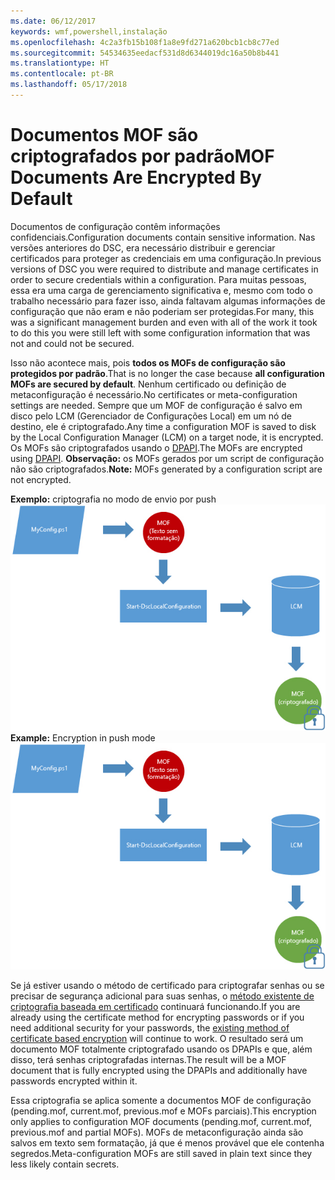 ```yaml
---
ms.date: 06/12/2017
keywords: wmf,powershell,instalação
ms.openlocfilehash: 4c2a3fb15b108f1a8e9fd271a620bcb1cb8c77ed
ms.sourcegitcommit: 54534635eedacf531d8d6344019dc16a50b8b441
ms.translationtype: HT
ms.contentlocale: pt-BR
ms.lasthandoff: 05/17/2018
---
```

# <a name="mof-documents-are-encrypted-by-default"></a><span data-ttu-id="cfe97-102">Documentos MOF são criptografados por padrão</span><span class="sxs-lookup"><span data-stu-id="cfe97-102">MOF Documents Are Encrypted By Default</span></span>

<span data-ttu-id="cfe97-103">Documentos de configuração contêm informações confidenciais.</span><span class="sxs-lookup"><span data-stu-id="cfe97-103">Configuration documents contain sensitive information.</span></span> <span data-ttu-id="cfe97-104">Nas versões anteriores do DSC, era necessário distribuir e gerenciar certificados para proteger as credenciais em uma configuração.</span><span class="sxs-lookup"><span data-stu-id="cfe97-104">In previous versions of DSC you were required to distribute and manage certificates in order to secure credentials within a configuration.</span></span> <span data-ttu-id="cfe97-105">Para muitas pessoas, essa era uma carga de gerenciamento significativa e, mesmo com todo o trabalho necessário para fazer isso, ainda faltavam algumas informações de configuração que não eram e não poderiam ser protegidas.</span><span class="sxs-lookup"><span data-stu-id="cfe97-105">For many, this was a significant management burden and even with all of the work it took to do this you were still left with some configuration information that was not and could not be secured.</span></span>

<span data-ttu-id="cfe97-106">Isso não acontece mais, pois **todos os MOFs de configuração são protegidos por padrão**.</span><span class="sxs-lookup"><span data-stu-id="cfe97-106">That is no longer the case because **all configuration MOFs are secured by default**.</span></span> <span data-ttu-id="cfe97-107">Nenhum certificado ou definição de metaconfiguração é necessário.</span><span class="sxs-lookup"><span data-stu-id="cfe97-107">No certificates or meta-configuration settings are needed.</span></span> <span data-ttu-id="cfe97-108">Sempre que um MOF de configuração é salvo em disco pelo LCM (Gerenciador de Configurações Local) em um nó de destino, ele é criptografado.</span><span class="sxs-lookup"><span data-stu-id="cfe97-108">Any time a configuration MOF is saved to disk by the Local Configuration Manager (LCM) on a target node, it is encrypted.</span></span> <span data-ttu-id="cfe97-109">Os MOFs são criptografados usando o [DPAPI](https://msdn.microsoft.com/library/ms995355.aspx).</span><span class="sxs-lookup"><span data-stu-id="cfe97-109">The MOFs are encrypted using [DPAPI](https://msdn.microsoft.com/library/ms995355.aspx).</span></span> <span data-ttu-id="cfe97-110">**Observação:** os MOFs gerados por um script de configuração não são criptografados.</span><span class="sxs-lookup"><span data-stu-id="cfe97-110">**Note:** MOFs generated by a configuration script are not encrypted.</span></span>

<span data-ttu-id="cfe97-111">**Exemplo:** criptografia no modo de envio por push ![Criptografia MOF](../images/MOF_Encryption.jpg)</span><span class="sxs-lookup"><span data-stu-id="cfe97-111">**Example:** Encryption in push mode ![MOF Encryption](../images/MOF_Encryption.jpg)</span></span>

<span data-ttu-id="cfe97-112">Se já estiver usando o método de certificado para criptografar senhas ou se precisar de segurança adicional para suas senhas, o [método existente de criptografia baseada em certificado](https://msdn.microsoft.com/powershell/dsc/securemof) continuará funcionando.</span><span class="sxs-lookup"><span data-stu-id="cfe97-112">If you are already using the certificate method for encrypting passwords or if you need additional security for your passwords, the [existing method of certificate based encryption](https://msdn.microsoft.com/powershell/dsc/securemof) will continue to work.</span></span> <span data-ttu-id="cfe97-113">O resultado será um documento MOF totalmente criptografado usando os DPAPIs e que, além disso, terá senhas criptografadas internas.</span><span class="sxs-lookup"><span data-stu-id="cfe97-113">The result will be a MOF document that is fully encrypted using the DPAPIs and additionally have passwords encrypted within it.</span></span>

<span data-ttu-id="cfe97-114">Essa criptografia se aplica somente a documentos MOF de configuração (pending.mof, current.mof, previous.mof e MOFs parciais).</span><span class="sxs-lookup"><span data-stu-id="cfe97-114">This encryption only applies to configuration MOF documents (pending.mof, current.mof, previous.mof and partial MOFs).</span></span> <span data-ttu-id="cfe97-115">MOFs de metaconfiguração ainda são salvos em texto sem formatação, já que é menos provável que ele contenha segredos.</span><span class="sxs-lookup"><span data-stu-id="cfe97-115">Meta-configuration MOFs are still saved in plain text since they less likely contain secrets.</span></span>
